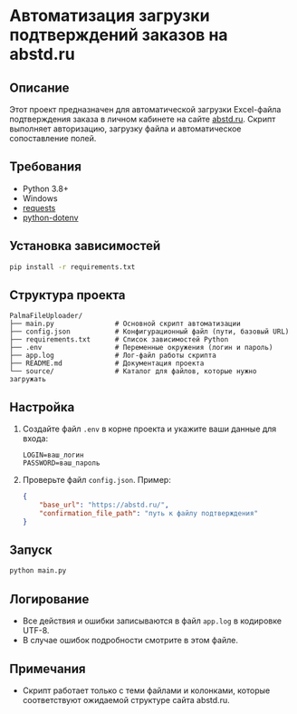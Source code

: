 # Автоматизация загрузки подтверждений заказов на abstd.ru

## Описание
Этот проект предназначен для автоматической загрузки Excel-файла подтверждения заказа в личном кабинете на сайте [abstd.ru](https://abstd.ru). Скрипт выполняет авторизацию, загрузку файла и автоматическое сопоставление полей.

## Требования
- Python 3.8+
- Windows
- [requests](https://pypi.org/project/requests/)
- [python-dotenv](https://pypi.org/project/python-dotenv/)

## Установка зависимостей
```bash
pip install -r requirements.txt
```

## Структура проекта

```
PalmaFileUploader/
├── main.py               # Основной скрипт автоматизации
├── config.json           # Конфигурационный файл (пути, базовый URL)
├── requirements.txt      # Список зависимостей Python
├── .env                  # Переменные окружения (логин и пароль)
├── app.log               # Лог-файл работы скрипта
├── README.md             # Документация проекта
└── source/               # Каталог для файлов, которые нужно загружать
```

## Настройка
1. Создайте файл `.env` в корне проекта и укажите ваши данные для входа:
   ```env
   LOGIN=ваш_логин
   PASSWORD=ваш_пароль
   ```
2. Проверьте файл `config.json`. Пример:
   ```json
   {
       "base_url": "https://abstd.ru/",
       "confirmation_file_path": "путь к файлу подтверждения"
   }
   ```

## Запуск
```bash
python main.py
```

## Логирование
- Все действия и ошибки записываются в файл `app.log` в кодировке UTF-8.
- В случае ошибок подробности смотрите в этом файле.

## Примечания
- Скрипт работает только с теми файлами и колонками, которые соответствуют ожидаемой структуре сайта abstd.ru.

